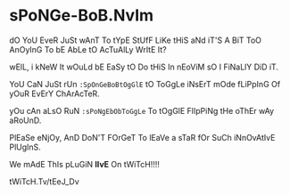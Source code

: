 # sPoNGe-BoB.NvIm

dO YoU EveR JuSt wAnT To tYpE StUfF LiKe tHiS
aNd iT'S A BiT ToO AnOyInG To bE AbLe tO AcTuAlLy
WrItE It?

wElL, i kNeW It wOuLd bE EaSy tO Do tHiS In nEoViM
sO I FiNaLlY DiD iT.

YoU CaN JuSt rUn `:SpOnGeBoBtOgGlE` tO ToGgLe iNsErT
mOde fLiPpInG Of yOuR EvErY ChArAcTeR.

yOu cAn aLsO RuN `:sPoNgEbObToGgLe` To tOgGlE FlIpPiNg
tHe oThEr wAy aRoUnD.

PlEaSe eNjOy, AnD DoN'T FOrGeT To lEaVe a sTaR fOr
SuCh iNnOvAtIvE PlUgInS.

We mAdE ThIs pLuGiN **lIvE** On tWiTcH!!!!

tWiTcH.Tv/tEeJ_Dv
